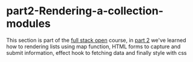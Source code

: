 # part2-Rendering-a-collection-modules

This section is part of the [full stack open](https://fullstackopen.com/en/#course-contents) course, in [part 2](https://fullstackopen.com/en/part2) we've learned how to rendering lists using map function, HTML forms to capture and submit information, effect hook to fetching data and finally style with css
